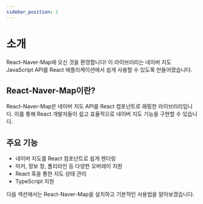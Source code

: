```yaml
---
sidebar_position: 1
---
```


# 소개

React-Naver-Map에 오신 것을 환영합니다! 이 라이브러리는 네이버 지도 JavaScript API를 React 애플리케이션에서 쉽게 사용할 수 있도록 만들어졌습니다.

## React-Naver-Map이란?

React-Naver-Map은 네이버 지도 API를 React 컴포넌트로 래핑한 라이브러리입니다. 이를 통해 React 개발자들이 쉽고 효율적으로 네이버 지도 기능을 구현할 수 있습니다.

## 주요 기능

- 네이버 지도를 React 컴포넌트로 쉽게 렌더링
- 마커, 정보 창, 폴리라인 등 다양한 오버레이 지원
- React 훅을 통한 지도 상태 관리
- TypeScript 지원

다음 섹션에서는 React-Naver-Map을 설치하고 기본적인 사용법을 알아보겠습니다.
